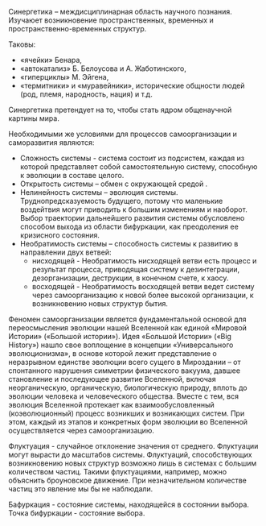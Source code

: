 Синергетика – междисциплинарная область научного познания. Изучаюет возникновение пространственных, временных и пространственно-временных структур. 

Таковы: 
- «ячейки» Бенара, 
- «автокатализ» Б. Белоусова и А. Жаботинского, 
- «гиперциклы» М. Эйгена, 
- «термитники» и «муравейники», исторические общности людей (род, племя, народность, нация) и т.д.

Синергетика претендует на то, чтобы стать ядром общенаучной картины мира.

Необходимыми же условиями для процессов самоорганизации и саморазвития являются:
- Сложность системы - система состоит из подсистем, каждая из которой представляет собой самостоятельную систему, способную к эволюции в составе целого.
- Открытость системы – обмен с окружающей средой .
- Нелинейность системы – эволюция  системы. Труднопредсказуемость будущего, потому что маленькие воздейтвия могут приводить к большим изменениям и наоборот. Выбор траектории дальнейшего развития системы обусловлено способом выхода из области бифуркации, как преодоления ее кризисного состояния.
- Необратимость системы – способность системы к развитию в направлении двух ветвей: 
    - нисходящей - Необратимость нисходящей ветви есть процесс и результат процесса, приводящая систему к дезинтеграции, дезорганизации, деструкции, в конечном счете, к хаосу.
    - восходящей - Необратимость восходящей ветви ведет систему через самоорганизацию к новой более высокой организации, к возникновению новых структур бытия.

Феномен самоорганизации является фундаментальной основой для переосмысления эволюции нашей Вселенной как единой «Мировой Истории» («Большой истории»). Идея «Большой Истории» («Big History») нашло свое воплощение в концепции «Универсального эволюционизма», в основе которой лежит представление о неразрывном единстве эволюции всего сущего в Мироздании – от спонтанного нарушения симметрии физического вакуума, давшее становление и последующее развитие Вселенной, включая неорганическую, органическую, биологическую природу, вплоть до эволюции человека и человеческого общества. Вместе с тем, вся эволюция Вселенной протекает как взаимообусловленный (коэволюционный) процесс возникших и возникающих систем. При этом, каждый из этапов и конкретных форм эволюции во Вселенной осуществляется через самоорганизацию.

Флуктуация - случайное отклонение значения от среднего. Флуктуации могут вырасти до масштабов системы. Флуктуаций, способствующих возникновению новых структур возможно лишь в системах с большим количеством частиц. Такими флуктуациями, например, можно объяснить броуновское движение. При незначительном количестве частиц это явление мы бы не наблюдали.

Бафуркация - состояние системы, находящейся в состоянии выбора. Точка бифуркации - состояние выбора.